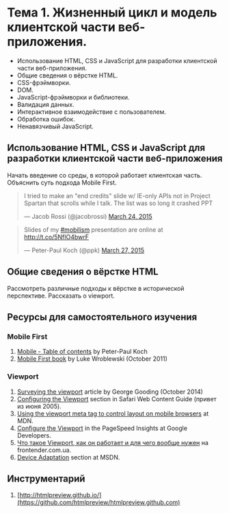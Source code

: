 # Тема 1. Жизненный цикл и модель клиентской части веб-приложения.

*   Использование HTML, CSS и JavaScript для разработки клиентской части
    веб-приложения.
*   Общие сведения о вёрстке HTML.
*   CSS-фрэймворки.
*   DOM.
*   JavaScript-фрэймворки и библиотеки.
*   Валидация данных.
*   Интерактивное взаимодействие с пользователем.
*   Обработка ошибок.
*   Ненавязчивый JavaScript.

## Использование HTML, CSS и JavaScript для разработки клиентской части веб-приложения

Начать введение со среды, в которой работает клиентская часть. Объяснить суть подхода Mobile First.

<blockquote class="twitter-tweet" lang="en"><p>I tried to make an &quot;end credits&quot; slide w/ IE-only APIs not in Project Spartan that scrolls while I talk. The list was so long it crashed PPT</p>&mdash; Jacob Rossi (@jacobrossi) <a href="https://twitter.com/jacobrossi/status/580253880690208768">March 24, 2015</a></blockquote>

<blockquote class="twitter-tweet" lang="en"><p>Slides of my <a href="https://twitter.com/hashtag/mobilism?src=hash">#mobilism</a> presentation are online at <a href="http://t.co/5NfIO4bwrF">http://t.co/5NfIO4bwrF</a></p>&mdash; Peter-Paul Koch (@ppk) <a href="https://twitter.com/ppk/status/581400550417285120">March 27, 2015</a></blockquote>

## Общие сведения о вёрстке HTML

Рассмотреть различные подходы к вёрстке в исторической перспективе. Рассказать
о viewport.

## Ресурсы для самостоятельного изучения

### Mobile First

1. [Mobile - Table of contents](http://www.quirksmode.org/mobile/) by Peter-Paul Koch
2. [Mobile First book](http://www.lukew.com/resources/mobile_first.asp) by Luke Wroblewski (October 2011)

### Viewport

1. [Surveying the viewport][] article by George Gooding (October 2014)
2. [Configuring the Viewport][] section in Safari Web Content Guide (привет из июня 2005).
2. [Using the viewport meta tag to control layout on mobile browsers][] at MDN.
3. [Configure the Viewport][] in the PageSpeed Insights at Google Developers.
4. [Что такое Viewport, как он работает и для чего вообще нужен][viewport-frontender] на frontender.com.ua.
5. [Device Adaptation](https://msdn.microsoft.com/en-us/library/ie/hh869463(v=vs.85).aspx) section at MSDN.

[Surveying the viewport]: http://www.epinova.no/blog/george-gooding/dates/2014/10/surveying-the-viewport/
[Configuring the Viewport]: https://developer.apple.com/library/ios/documentation/AppleApplications/Reference/SafariWebContent/UsingtheViewport/UsingtheViewport.html
[Using the viewport meta tag to control layout on mobile browsers]: https://developer.mozilla.org/en/docs/Mozilla/Mobile/Viewport_meta_tag
[Configure the Viewport]: https://developers.google.com/speed/docs/insights/ConfigureViewport
[viewport-frontender]: http://frontender.com.ua/mobile-web/wtf-viewport/

## Инструментарий

1. [http://htmlpreview.github.io/](https://github.com/htmlpreview/htmlpreview.github.com)
